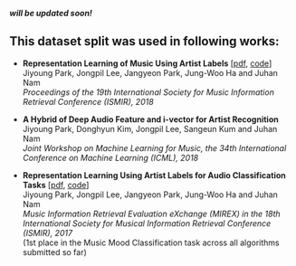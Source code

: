 **_will be updated soon!_**

## This dataset split was used in following works:
- **Representation Learning of Music Using Artist Labels** [[pdf](https://arxiv.org/abs/1710.06648), [code](https://github.com/jongpillee/ismir2018-artist)]  
  Jiyoung Park, Jongpil Lee, Jangyeon Park, Jung-Woo Ha and Juhan Nam  
  _Proceedings of the 19th International Society for Music Information Retrieval Conference (ISMIR), 2018_

- **A Hybrid of Deep Audio Feature and i-vector for Artist Recognition**   
Jiyoung Park, Donghyun Kim, Jongpil Lee, Sangeun Kum and Juhan Nam  
_Joint Workshop on Machine Learning for Music, the 34th International Conference on Machine Learning (ICML), 2018_

- **Representation Learning Using Artist Labels for Audio Classification Tasks** [[pdf](http://www.music-ir.org/mirex/abstracts/2017/PLNPH1.pdf), [code](https://github.com/jiyoungpark527/MIREX_2017_music_classification)]  
Jiyoung Park, Jongpil Lee, Jangyeon Park, Jung-Woo Ha and Juhan Nam  
_Music Information Retrieval Evaluation eXchange (MIREX) in the 18th International Society for Musical Information Retrieval Conference (ISMIR), 2017_  
(1st place in the Music Mood Classification task across all algorithms submitted so far) 
